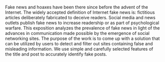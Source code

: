 Fake news and hoaxes have been there since before the advent of the Internet. 
The widely accepted definition of Internet fake news is: fictitious articles deliberately fabricated to deceive readers. 
Social media and news outlets publish fake news to increase readership or as part of psychological warfare.
This exposition analyzes the prevalence of fake news in light of the advances in communication made possible by the emergence of social networking sites.
The purpose of the work is to come up with a solution that can be utilized by users to detect and filter out sites containing false and misleading information.
We use simple and carefully selected features of the title and post to accurately identify fake posts. 
